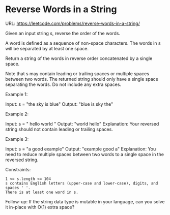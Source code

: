 # Reverse Words in a String

URL: <https://leetcode.com/problems/reverse-words-in-a-string/>

Given an input string s, reverse the order of the words.

A word is defined as a sequence of non-space characters. The words in s will be separated by at least one space.

Return a string of the words in reverse order concatenated by a single space.

Note that s may contain leading or trailing spaces or multiple spaces between two words. The returned string should only have a single space separating the words. Do not include any extra spaces.

Example 1:

Input: s = "the sky is blue"
Output: "blue is sky the"

Example 2:

Input: s = " hello world "
Output: "world hello"
Explanation: Your reversed string should not contain leading or trailing spaces.

Example 3:

Input: s = "a good example"
Output: "example good a"
Explanation: You need to reduce multiple spaces between two words to a single space in the reversed string.

Constraints:

    1 <= s.length <= 104
    s contains English letters (upper-case and lower-case), digits, and spaces ' '.
    There is at least one word in s.

Follow-up: If the string data type is mutable in your language, can you solve it in-place with O(1) extra space?
